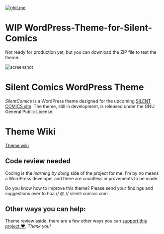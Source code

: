 [![ghit.me](https://ghit.me/badge.svg?repo=SilentComics/Silent-Comics-Wordpress-Theme)](https://ghit.me/repo/SilentComics/Silent-Comics-Wordpress-Theme)

WIP WordPress-Theme-for-Silent-Comics
=================================

Not ready for production yet, but you can download the ZIP file to test the theme.

![screenshot](http://silentcomics.com/images/screenshot.png)

# Silent Comics WordPress Theme

*SilentComics* is a WordPress theme designed for the upcoming [SILENT COMICS site](http://silent-comics.com). The theme, still in development, is released under the GNU General Public License.

# Theme Wiki
[Theme wiki](https://github.com/SilentComics/Silent-Comics-Wordpress-Theme/wiki/SilentComic-WordPress-Theme-wiki)

## Code review needed
Coding is the *learning by doing* side of the project for me. I'm by no means a WordPress developer and there are countless improvements to be made. 

Do you know how to improve this theme? Please send your findings and suggestions over to hoa // @ // silent-comics.com

## Other ways you can help:
Theme review aside, there are a few other ways you can [support this project ♥](http://silentcomics.com/subscribe/). *Thank you!*
